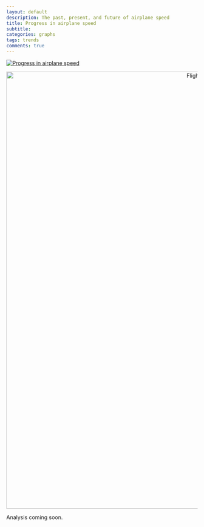```yaml
---
layout: default
description: The past, present, and future of airplane speed
title: Progress in airplane speed
subtitle:
categories: graphs
tags: trends
comments: true
---
```


[![Progress in airplane speed](http://www.lithoguru.com/images/aircraft_speed.png)](http://www.lithoguru.com/scientist/essays/EUV_SST.html)

<div>
    <a href="https://plot.ly/~tedsanders8a01/35/" target="_blank" title="Flight airspeed records over time" style="display: block; text-align: center;"><img src="https://plot.ly/~tedsanders8a01/35.png" alt="Flight airspeed records over time" style="max-width: 100%;width: 1152px;"  width="1152" onerror="this.onerror=null;this.src='https://plot.ly/404.png';" /></a>
    <script data-plotly="tedsanders8a01:35"  src="https://plot.ly/embed.js" async></script>
</div>


Analysis coming soon.

